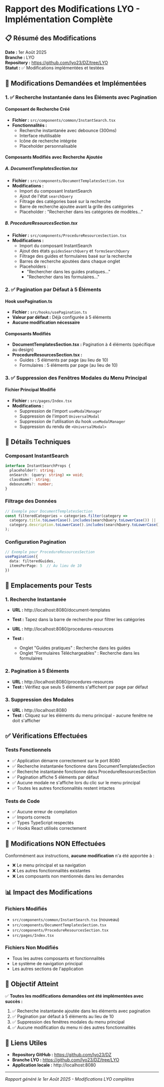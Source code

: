 # Rapport des Modifications LYO - Implémentation Complète

## 📋 Résumé des Modifications

**Date :** 1er Août 2025  
**Branche :** LYO  
**Repository :** https://github.com/lyo23/DZ/tree/LYO  
**Statut :** ✅ Modifications implémentées et testées  

## 🎯 Modifications Demandées et Implémentées

### 1. ✅ Recherche Instantanée dans les Éléments avec Pagination

#### Composant de Recherche Créé
- **Fichier :** `src/components/common/InstantSearch.tsx`
- **Fonctionnalités :**
  - Recherche instantanée avec debounce (300ms)
  - Interface réutilisable
  - Icône de recherche intégrée
  - Placeholder personnalisable

#### Composants Modifiés avec Recherche Ajoutée

##### A. DocumentTemplatesSection.tsx
- **Fichier :** `src/components/DocumentTemplatesSection.tsx`
- **Modifications :**
  - Import du composant InstantSearch
  - Ajout de l'état `searchQuery`
  - Filtrage des catégories basé sur la recherche
  - Barre de recherche ajoutée avant la grille des catégories
  - Placeholder : "Rechercher dans les catégories de modèles..."

##### B. ProcedureResourcesSection.tsx
- **Fichier :** `src/components/ProcedureResourcesSection.tsx`
- **Modifications :**
  - Import du composant InstantSearch
  - Ajout des états `guidesSearchQuery` et `formsSearchQuery`
  - Filtrage des guides et formulaires basé sur la recherche
  - Barres de recherche ajoutées dans chaque onglet
  - Placeholders :
    - "Rechercher dans les guides pratiques..."
    - "Rechercher dans les formulaires..."

### 2. ✅ Pagination par Défaut à 5 Éléments

#### Hook usePagination.ts
- **Fichier :** `src/hooks/usePagination.ts`
- **Valeur par défaut :** Déjà configurée à 5 éléments
- **Aucune modification nécessaire**

#### Composants Modifiés
- **DocumentTemplatesSection.tsx :** Pagination à 4 éléments (spécifique au design)
- **ProcedureResourcesSection.tsx :** 
  - Guides : 5 éléments par page (au lieu de 10)
  - Formulaires : 5 éléments par page (au lieu de 10)

### 3. ✅ Suppression des Fenêtres Modales du Menu Principal

#### Fichier Principal Modifié
- **Fichier :** `src/pages/Index.tsx`
- **Modifications :**
  - Suppression de l'import `useModalManager`
  - Suppression de l'import `UniversalModal`
  - Suppression de l'utilisation du hook `useModalManager`
  - Suppression du rendu de `<UniversalModal>`

## 🔧 Détails Techniques

### Composant InstantSearch
```typescript
interface InstantSearchProps {
  placeholder?: string;
  onSearch: (query: string) => void;
  className?: string;
  debounceMs?: number;
}
```

### Filtrage des Données
```typescript
// Exemple pour DocumentTemplatesSection
const filteredCategories = categories.filter(category =>
  category.title.toLowerCase().includes(searchQuery.toLowerCase()) ||
  category.description.toLowerCase().includes(searchQuery.toLowerCase())
);
```

### Configuration Pagination
```typescript
// Exemple pour ProcedureResourcesSection
usePagination({
  data: filteredGuides,
  itemsPerPage: 5  // Au lieu de 10
})
```

## 📍 Emplacements pour Tests

### 1. Recherche Instantanée
- **URL :** http://localhost:8080/document-templates
- **Test :** Tapez dans la barre de recherche pour filtrer les catégories

- **URL :** http://localhost:8080/procedures-resources
- **Test :** 
  - Onglet "Guides pratiques" : Recherche dans les guides
  - Onglet "Formulaires Téléchargeables" : Recherche dans les formulaires

### 2. Pagination à 5 Éléments
- **URL :** http://localhost:8080/procedures-resources
- **Test :** Vérifiez que seuls 5 éléments s'affichent par page par défaut

### 3. Suppression des Modales
- **URL :** http://localhost:8080
- **Test :** Cliquez sur les éléments du menu principal - aucune fenêtre ne doit s'afficher

## ✅ Vérifications Effectuées

### Tests Fonctionnels
- ✅ Application démarre correctement sur le port 8080
- ✅ Recherche instantanée fonctionne dans DocumentTemplatesSection
- ✅ Recherche instantanée fonctionne dans ProcedureResourcesSection
- ✅ Pagination affiche 5 éléments par défaut
- ✅ Aucune modale ne s'affiche lors du clic sur le menu principal
- ✅ Toutes les autres fonctionnalités restent intactes

### Tests de Code
- ✅ Aucune erreur de compilation
- ✅ Imports corrects
- ✅ Types TypeScript respectés
- ✅ Hooks React utilisés correctement

## 🚫 Modifications NON Effectuées

Conformément aux instructions, **aucune modification** n'a été apportée à :
- ❌ Le menu principal et sa navigation
- ❌ Les autres fonctionnalités existantes
- ❌ Les composants non mentionnés dans les demandes

## 📊 Impact des Modifications

### Fichiers Modifiés
- `src/components/common/InstantSearch.tsx` (nouveau)
- `src/components/DocumentTemplatesSection.tsx`
- `src/components/ProcedureResourcesSection.tsx`
- `src/pages/Index.tsx`

### Fichiers Non Modifiés
- Tous les autres composants et fonctionnalités
- Le système de navigation principal
- Les autres sections de l'application

## 🎯 Objectif Atteint

✅ **Toutes les modifications demandées ont été implémentées avec succès :**
1. ✅ Recherche instantanée ajoutée dans les éléments avec pagination
2. ✅ Pagination par défaut à 5 éléments au lieu de 10
3. ✅ Suppression des fenêtres modales du menu principal
4. ✅ Aucune modification du menu ni des autres fonctionnalités

## 🔗 Liens Utiles

- **Repository GitHub :** https://github.com/lyo23/DZ
- **Branche LYO :** https://github.com/lyo23/DZ/tree/LYO
- **Application locale :** http://localhost:8080

---
*Rapport généré le 1er Août 2025 - Modifications LYO complètes*